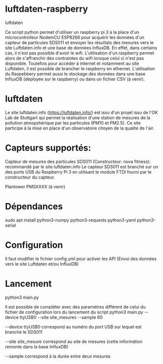 # luftdaten-raspberry
luftdaten 

Ce script python permet d'utiliser un raspberry pi 3 à la place d'un microcontrolleur NodemCU ESP8266 pour acquérir les données d'un capteur de particules SDS011 et envoyer les résultats des mesures vers le site Luftdaten.info et une base de données InfluxDB.
En effet, dans certains cas, il n'est pas possible d'avoir le wifi. L'utilisation d'un raspberry permet alors de s'affranchir des contraintes du wifi lorsque celui ci n'est pas disponible. Toutefois pour accéder à internet et notamment au site Luftdaten, il est possible de brancher le raspberry en ethernet.
L'utilisation du Raspebbery permet aussi le stockage des données dans une base InfluxDB (déployée sur le raspberry) ou dans un fichier CSV (à venir). 

# luftdaten
Le site luftdaten.info (https://luftdaten.info/) est issu d'un projet issu de l'OK Lab de Stuttgart qui permet la réalisation d'une station de mesures de la pollution atmopshérique par les particules (PM10 et PM2.5). Ce site participe à la mise en place d'un observatoire citoyen de la qualité de l'air.

# Capteurs supportés:
  Capteur de mesures des particules SDS011 (Constructeur: nova fitness): recommandé par le site luftdaten.info
  Le capteur SDS011 est branché sur un des ports USB du Raspberry Pi 3 en utilisant le module FTDI fourni par le constructeur du capteur.
  
  Plantower PMSXXXX (à venir)
  
# Dépendances
  sudo apt install python3-numpy python3-requests python3-yaml python3-serial
  
# Configuration
Il faut modifier le fichier config.yml pour activer les API (Envoi des données vers le site Luftdaten et/ou InfluxDB)

# Lancement
python3 main.py 

Il est possible de compléter avec des paramètres différent de celui du fichier de configuration lors du lancement du script
python3 main.py --device ttyUSB0 --site site_mesures --sample 60

--device ttyUSB0 correspond au numéro du port USB sur lequel est branché le SDS011

--site site_mesure correspond au site de mesures (cette information remonte dans la base InfluxDB)

--sample correspond à la durée entre deux mesures


